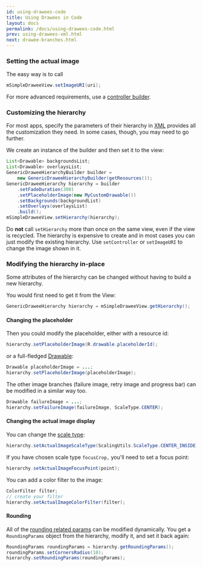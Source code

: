 ```yaml
---
id: using-drawees-code
title: Using Drawees in Code
layout: docs
permalink: /docs/using-drawees-code.html
prev: using-drawees-xml.html
next: drawee-branches.html
---
```


### Setting the actual image

The easy way is to call 

```java
mSimpleDraweeView.setImageURI(uri);
```

For more advanced requirements, use a [controller builder](using-controllerbuilder.html).

### Customizing the hierarchy

For most apps, specify the parameters of their hierarchy in [XML](using-drawees-xml.html) provides all the customization they need. In some cases, though, you may need to go further.

We create an instance of the builder and then set it to the view:

```java
List<Drawable> backgroundsList;
List<Drawable> overlaysList;
GenericDraweeHierarchyBuilder builder =
    new GenericDraweeHierarchyBuilder(getResources());
GenericDraweeHierarchy hierarchy = builder
    .setFadeDuration(300)
    .setPlaceholderImage(new MyCustomDrawable())
    .setBackgrounds(backgroundList)
    .setOverlays(overlaysList)
    .build();
mSimpleDraweeView.setHierarchy(hierarchy);
```

Do **not** call `setHierarchy` more than once on the same view, even if the view is recycled. The hierarchy is expensive to create and in most cases you can just modify the existing hierarchy. Use `setController` or `setImageURI` to change the image shown in it.

### Modifying the hierarchy in-place

Some attributes of the hierarchy can be changed without having to build a new hierarchy. 

You would first need to get it from the View:

```java
GenericDraweeHierarchy hierarchy = mSimpleDraweeView.getHierarchy();
```

<a name="change_placeholder"></a>
#### Changing the placeholder

Then you could modify the placeholder, either with a resource id:

```java
hierarchy.setPlaceholderImage(R.drawable.placeholderId);
```

 or a full-fledged [Drawable](http://developer.android.com/reference/android/graphics/drawable/Drawable.html):

```java
Drawable placeholderImage = ...; 
hierarchy.setPlaceholderImage(placeholderImage);
```

The other image branches (failure image, retry image and progress bar) can be modified in a similar way too.

```java
Drawable failureImage = ...; 
hierarchy.setFailureImage(failureImage, ScaleType.CENTER);
```

#### Changing the actual image display

You can change the [scale type](scaling.html):

```java
hierarchy.setActualImageScaleType(ScalingUtils.ScaleType.CENTER_INSIDE);
```

If you have chosen scale type `focusCrop,` you'll need to set a focus point:

```java
hierarchy.setActualImageFocusPoint(point);
```

You can add a color filter to the image:

```java
ColorFilter filter;
// create your filter
hierarchy.setActualImageColorFilter(filter);
```

#### Rounding

All of the [rounding related params](rounded-corners-and-circles.html) can be modified dynamically. You get a `RoundingParams` object from the hierarchy, modify it, and set it back again:

```java
RoundingParams roundingParams = hierarchy.getRoundingParams();
roundingParams.setCornersRadius(10);
hierarchy.setRoundingParams(roundingParams);
```
